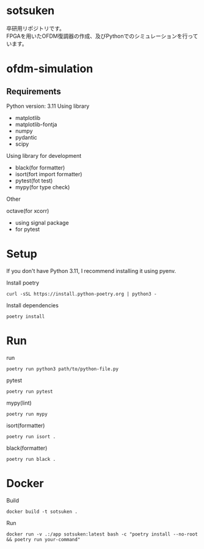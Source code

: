 # sotsuken
卒研用リポジトリです。  
FPGAを用いたOFDM復調器の作成、及びPythonでのシミュレーションを行っています。  
# ofdm-simulation
## Requirements
Python version: 3.11
Using library
  - matplotlib
  - matplotlib-fontja
  - numpy
  - pydantic
  - scipy

Using library for development

  - black(for formatter)
  - isort(fort import formatter)
  - pytest(fot test)
  - mypy(for type check)

Other

octave(for xcorr)
  - using signal package
  - for pytest

# Setup
If you don't have Python 3.11, I recommend installing it using pyenv.

Install poetry
```
curl -sSL https://install.python-poetry.org | python3 -
```
Install dependencies
```
poetry install
```

# Run
run
```
poetry run python3 path/to/python-file.py
```
pytest
```
poetry run pytest
```
mypy(lint)
```
poetry run mypy
```
isort(formatter)
```
poetry run isort .
```
black(formatter)
```
poetry run black .
```

# Docker
Build
```
docker build -t sotsuken .
```
Run
```
docker run -v .:/app sotsuken:latest bash -c "poetry install --no-root && poetry run your-command"
```